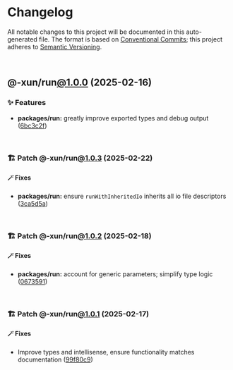 # Changelog

All notable changes to this project will be documented in this auto-generated
file. The format is based on [Conventional Commits][1];
this project adheres to [Semantic Versioning][2].

<br />

## @-xun/run[@1.0.0][3] (2025-02-16)

### ✨ Features

- **packages/run:** greatly improve exported types and debug output ([6bc3c2f][4])

<br />

### 🏗️ Patch @-xun/run[@1.0.3][5] (2025-02-22)

#### 🪄 Fixes

- **packages/run:** ensure `runWithInheritedIo` inherits all io file descriptors ([3ca5d5a][6])

<br />

### 🏗️ Patch @-xun/run[@1.0.2][7] (2025-02-18)

#### 🪄 Fixes

- **packages/run:** account for generic parameters; simplify type logic ([0673591][8])

<br />

### 🏗️ Patch @-xun/run[@1.0.1][9] (2025-02-17)

#### 🪄 Fixes

- Improve types and intellisense, ensure functionality matches documentation ([99f80c9][10])

[1]: https://conventionalcommits.org
[2]: https://semver.org
[3]: https://github.com/Xunnamius/exec-utils/compare/6bc3c2f64e318fb45aac40a5534d0b575a57f170...@-xun/run@1.0.0
[4]: https://github.com/Xunnamius/exec-utils/commit/6bc3c2f64e318fb45aac40a5534d0b575a57f170
[5]: https://github.com/Xunnamius/exec-utils/compare/@-xun/run@1.0.2...@-xun/run@1.0.3
[6]: https://github.com/Xunnamius/exec-utils/commit/3ca5d5a48edf233b2c3f06a5558c6dca408bd366
[7]: https://github.com/Xunnamius/exec-utils/compare/@-xun/run@1.0.1...@-xun/run@1.0.2
[8]: https://github.com/Xunnamius/exec-utils/commit/06735914ae278783fb4ee6a4cc1a3732191459ee
[9]: https://github.com/Xunnamius/exec-utils/compare/@-xun/run@1.0.0...@-xun/run@1.0.1
[10]: https://github.com/Xunnamius/exec-utils/commit/99f80c9423153055098aa3bf7b6f903f3ee1b65f
